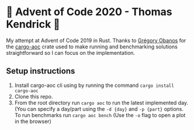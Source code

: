 # :christmas_tree: Advent of Code 2020 - Thomas Kendrick :gift:

My attempt at Advent of Code 2019 in Rust. Thanks to [Grégory Obanos](https://github.com/gobanos) for the [cargo-aoc](https://github.com/gobanos/cargo-aoc) crate used to make running and benchmarking solutions straightforward so I can focus on the implementation.

## Setup instructions

1) Install cargo-aoc cli using by running the command `cargo install cargo-aoc`
2) Clone this repo.
3) From the root directory run `cargo aoc` to run the latest implemented day. (You can specify a day/part using the `-d {day}` and `-p {part}` options. To run benchmarks run `cargo aoc bench` (Use the `-o` flag to open a plot in the browser)
